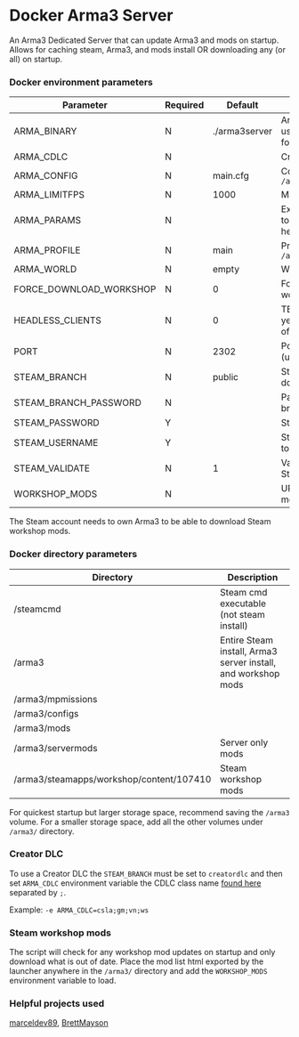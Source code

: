 # Docker Arma3 Server

An Arma3 Dedicated Server that can update Arma3 and mods on startup.
Allows for caching steam, Arma3, and mods install OR downloading any (or all) on startup.


### Docker environment parameters

| Parameter					| Required	| Default		| Description
| ---						| ---		| ---			| ---
| ARMA_BINARY				| N			| ./arma3server	| Arma 3 server binary to use, `./arma3server_x64` for x64
| ARMA_CDLC					| N			|				| Creator DLC to load. [See](#creator-dlc)
| ARMA_CONFIG				| N			| main.cfg		| Config file to load from `/arma3/configs`
| ARMA_LIMITFPS				| N			| 1000			| Maximum server FPS
| ARMA_PARAMS				| N			| 				| Extra parameters given to server and any headless clients
| ARMA_PROFILE				| N			| main			| Profile name, stored in `/arma3/configs/profiles`
| ARMA_WORLD				| N			| empty			| World to load on startup
| FORCE_DOWNLOAD_WORKSHOP	| N			| 0				| Force re-download of workshop mods
| HEADLESS_CLIENTS			| N			| 0				| TBD: Not implemented yet... (Launch n number of headless clients)
| PORT						| N			| 2302			| Port used by the server, (uses PORT to PORT+3)
| STEAM_BRANCH				| N			| public		| Steam branch code to download. [See](https://community.bistudio.com/wiki/Arma_3:_Steam_Branches)
| STEAM_BRANCH_PASSWORD		| N			| 				| Password for Steam branch code
| STEAM_PASSWORD			| Y			| 				| Steam user password
| STEAM_USERNAME			| Y			| 				| Steam user used to login to steamcmd
| STEAM_VALIDATE			| N			| 1				| Validates files after Steam download
| WORKSHOP_MODS				| N			| 				| URL or file path to load mods

The Steam account needs to own Arma3 to be able to download Steam workshop mods.


### Docker directory parameters

| Directory									| Description
| ---										| ---
| /steamcmd									| Steam cmd executable (not steam install)
| /arma3									| Entire Steam install, Arma3 server install, and workshop mods
| /arma3/mpmissions							| 
| /arma3/configs							| 
| /arma3/mods								| 
| /arma3/servermods							| Server only mods
| /arma3/steamapps/workshop/content/107410	| Steam workshop mods

For quickest startup but larger storage space, recommend saving the `/arma3` volume.
For a smaller storage space, add all the other volumes under `/arma3/` directory.


### Creator DLC

To use a Creator DLC the `STEAM_BRANCH` must be set to `creatordlc` and
then set `ARMA_CDLC` environment variable the CDLC class name [found here](https://community.bistudio.com/wiki/Category:Arma_3:_CDLCs)
separated by `;`.

Example: `-e ARMA_CDLC=csla;gm;vn;ws`


### Steam workshop mods

The script will check for any workshop mod updates on startup and only download what is out of date.
Place the mod list html exported by the launcher anywhere in the `/arma3/` directory and add the `WORKSHOP_MODS` environment variable to load.


### Helpful projects used
[marceldev89](https://gist.github.com/marceldev89/12da69b95d010c8a810fd384cca8d02a), 
[BrettMayson](https://github.com/BrettMayson/Arma3Server)
